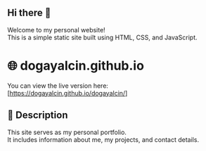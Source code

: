 ## Hi there 👋

Welcome to my personal website!  
This is a simple static site built using HTML, CSS, and JavaScript.

# 🌐 dogayalcin.github.io
You can view the live version here: [https://dogayalcin.github.io/dogayalcin/]

## 🧾 Description

This site serves as my personal portfolio.  
It includes information about me, my projects, and contact details.

